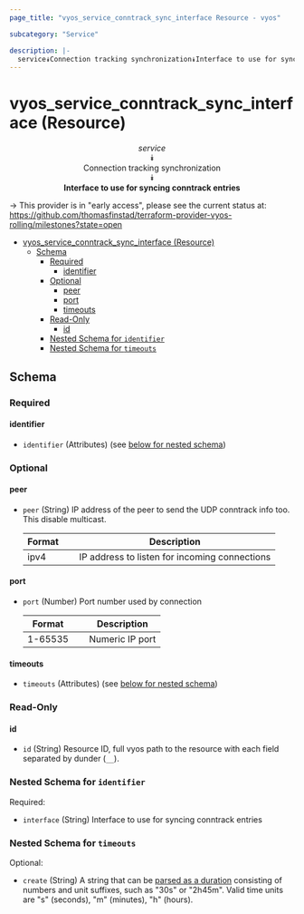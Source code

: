 ```yaml
---
page_title: "vyos_service_conntrack_sync_interface Resource - vyos"

subcategory: "Service"

description: |-
  service⯯Connection tracking synchronization⯯Interface to use for syncing conntrack entries
---
```


# vyos_service_conntrack_sync_interface (Resource)
<center>

*service*  
⯯  
Connection tracking synchronization  
⯯  
**Interface to use for syncing conntrack entries**


</center>

-> This provider is in "early access", please see the current status at: https://github.com/thomasfinstad/terraform-provider-vyos-rolling/milestones?state=open

<!--TOC-->

- [vyos_service_conntrack_sync_interface (Resource)](#vyos_service_conntrack_sync_interface-resource)
  - [Schema](#schema)
    - [Required](#required)
      - [identifier](#identifier)
    - [Optional](#optional)
      - [peer](#peer)
      - [port](#port)
      - [timeouts](#timeouts)
    - [Read-Only](#read-only)
      - [id](#id)
    - [Nested Schema for `identifier`](#nested-schema-for-identifier)
    - [Nested Schema for `timeouts`](#nested-schema-for-timeouts)

<!--TOC-->

<!-- schema generated by tfplugindocs -->
## Schema

### Required

#### identifier
- `identifier` (Attributes) (see [below for nested schema](#nestedatt--identifier))

### Optional

#### peer
- `peer` (String) IP address of the peer to send the UDP conntrack info too. This disable multicast.

    |  Format  &emsp;|  Description                                    |
    |----------|-------------------------------------------------|
    |  ipv4    &emsp;|  IP address to listen for incoming connections  |
#### port
- `port` (Number) Port number used by connection

    |  Format   &emsp;|  Description      |
    |-----------|-------------------|
    |  1-65535  &emsp;|  Numeric IP port  |
#### timeouts
- `timeouts` (Attributes) (see [below for nested schema](#nestedatt--timeouts))

### Read-Only

#### id
- `id` (String) Resource ID, full vyos path to the resource with each field separated by dunder (`__`).

<a id="nestedatt--identifier"></a>
### Nested Schema for `identifier`

Required:

- `interface` (String) Interface to use for syncing conntrack entries


<a id="nestedatt--timeouts"></a>
### Nested Schema for `timeouts`

Optional:

- `create` (String) A string that can be [parsed as a duration](https://pkg.go.dev/time#ParseDuration) consisting of numbers and unit suffixes, such as &#34;30s&#34; or &#34;2h45m&#34;. Valid time units are &#34;s&#34; (seconds), &#34;m&#34; (minutes), &#34;h&#34; (hours).
